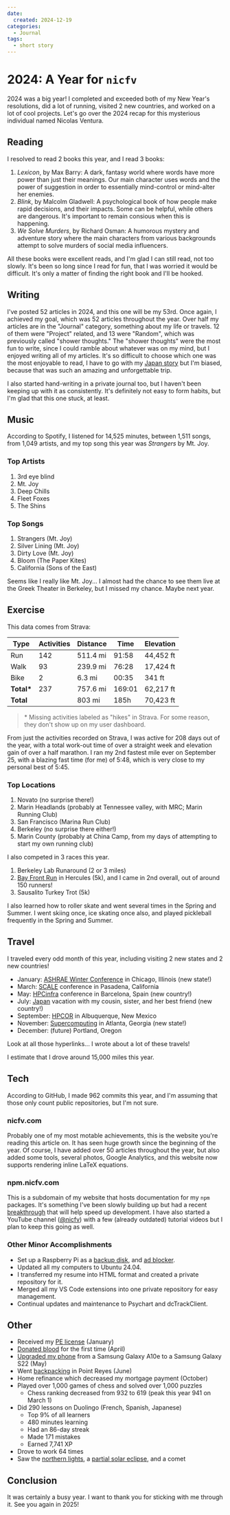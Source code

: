 ```yaml
---
date:
  created: 2024-12-19
categories:
  - Journal
tags:
  - short story
---
```

# 2024: A Year for `nicfv`

2024 was a big year! I completed and exceeded both of my New Year's resolutions, did a lot of running, visited 2 new countries, and worked on a lot of cool projects. Let's go over the 2024 recap for this mysterious individual named Nicolas Ventura.

<!-- more -->

## Reading

I resolved to read 2 books this year, and I read 3 books:

1. *Lexicon*, by Max Barry: A dark, fantasy world where words have more power than just their meanings. Our main character uses words and the power of suggestion in order to essentially mind-control or mind-alter her enemies.
1. *Blink*, by Malcolm Gladwell: A psychological book of how people make rapid decisions, and their impacts. Some can be helpful, while others are dangerous. It's important to remain consious when this is happening.
1. *We Solve Murders*, by Richard Osman: A humorous mystery and adventure story where the main characters from various backgrounds attempt to solve murders of social media influencers.

All these books were excellent reads, and I'm glad I can still read, not too slowly. It's been so long since I read for fun, that I was worried it would be difficult. It's only a matter of finding the right book and I'll be hooked.

## Writing

I've posted 52 articles in 2024, and this one will be my 53rd. Once again, I achieved my goal, which was 52 articles throughout the year. Over half my articles are in the "Journal" category, something about my life or travels. 12 of them were "Project" related, and 13 were "Random", which was previously called "shower thoughts." The "shower thoughts" were the most fun to write, since I could ramble about whatever was on my mind, but I enjoyed writing all of my articles. It's so difficult to choose which one was the most enjoyable to read, I have to go with my [Japan story](./2024-07-01-japan.md) but I'm biased, because that was such an amazing and unforgettable trip.

I also started hand-writing in a private journal too, but I haven't been keeping up with it as consistently. It's definitely not easy to form habits, but I'm glad that this one stuck, at least.

## Music

According to Spotify, I listened for 14,525 minutes, between 1,511 songs, from 1,049 artists, and my top song this year was *Strangers* by Mt. Joy.

### Top Artists

1. 3rd eye blind
1. Mt. Joy
1. Deep Chills
1. Fleet Foxes
1. The Shins

### Top Songs

1. Strangers (Mt. Joy)
1. Silver Lining (Mt. Joy)
1. Dirty Love (Mt. Joy)
1. Bloom (The Paper Kites)
1. California (Sons of the East)

Seems like I really like Mt. Joy... I almost had the chance to see them live at the Greek Theater in Berkeley, but I missed my chance. Maybe next year.

## Exercise

This data comes from Strava:

| Type | Activities | Distance | Time | Elevation |
| ---- | ---------- | -------- | ---- | --------- |
| Run | 142 | 511.4 mi | 91:58 | 44,452 ft |
| Walk | 93 | 239.9 mi | 76:28 | 17,424 ft |
| Bike | 2 | 6.3 mi | 00:35 | 341 ft |
| **Total\*** | 237 | 757.6 mi | 169:01 | 62,217 ft |
| **Total** | | 803 mi | 185h | 70,423 ft |

> \* Missing activities labeled as "hikes" in Strava. For some reason, they don't show up on my user dashboard.

From just the activities recorded on Strava, I was active for 208 days out of the year, with a total work-out time of over a straight week and elevation gain of over a half marathon. I ran my 2nd fastest mile ever on September 25, with a blazing fast time (for me) of 5:48, which is very close to my personal best of 5:45.

### Top Locations

1. Novato (no surprise there!)
1. Marin Headlands (probably at Tennessee valley, with MRC; Marin Running Club)
1. San Francisco (Marina Run Club)
1. Berkeley (no surprise there either!)
1. Marin County (probably at China Camp, from my days of attempting to start my own running club)

I also competed in 3 races this year.

1. Berkeley Lab Runaround (2 or 3 miles)
1. [Bay Front Run](./2024-10-06-bay-front-run.md) in Hercules (5k), and I came in 2nd overall, out of around 150 runners!
1. Sausalito Turkey Trot (5k)

I also learned how to roller skate and went several times in the Spring and Summer. I went skiing once, ice skating once also, and played pickleball frequently in the Spring and Summer.

## Travel

I traveled every odd month of this year, including visiting 2 new states and 2 new countries!

- January: [ASHRAE Winter Conference](./2024-01-20-ashrae-chicago.md) in Chicago, Illinois (new state!)
- March: [SCALE](./2024-03-13-scale.md) conference in Pasadena, California
- May: [HPCinfra](./2024-05-19-spain.md) conference in Barcelona, Spain (new country!)
- July: [Japan](./2024-07-01-japan.md) vacation with my cousin, sister, and her best friend (new country!)
- September: [HPCOR](./2024-09-09-hpcor-albuquerque.md) in Albuquerque, New Mexico
- November: [Supercomputing](./2024-11-17-sc24.md) in Atlanta, Georgia (new state!)
- December: (future) Portland, Oregon

Look at all those hyperlinks... I wrote about a lot of these travels!

I estimate that I drove around 15,000 miles this year.

## Tech

According to GitHub, I made 962 commits this year, and I'm assuming that those only count public repositories, but I'm not sure.

### nicfv.com

Probably one of my most motable achievements, this is the website you're reading this article on. It has seen huge growth since the beginning of the year. Of course, I have added over 50 articles throughout the year, but also added some tools, several photos, Google Analytics, and this website now supports rendering inline LaTeX equations.

### npm.nicfv.com

This is a subdomain of my website that hosts documentation for my `npm` packages. It's something I've been slowly building up but had a recent [breakthrough](./2024-12-07-npm-monorepo.md) that will help speed up development. I have also started a YouTube channel ([@nicfv](https://www.youtube.com/@nicfv)) with a few (already outdated) tutorial videos but I plan to keep this going as well.

### Other Minor Accomplishments

- Set up a Raspberry Pi as a [backup disk](./2024-02-11-backup.md), and [ad blocker](./2024-04-28-gatekeep.md).
- Updated all my computers to Ubuntu 24.04.
- I transferred my resume into HTML format and created a private repository for it.
- Merged all my VS Code extensions into one private repository for easy management.
- Continual updates and maintenance to Psychart and dcTrackClient.

## Other

- Received my [PE license](./2024-08-28-pe.md) (January)
- [Donated blood](./2024-04-10-blood.md) for the first time (April)
- [Upgraded my phone](./2024-05-11-new-phone.md) from a Samsung Galaxy A10e to a Samsung Galaxy S22 (May)
- Went [backpacking](./2024-06-23-backpacking.md) in Point Reyes (June)
- Home refinance which decreased my mortgage payment (October)
- Played over 1,000 games of chess and solved over 1,000 puzzles
    - Chess ranking decreased from 932 to 619 (peak this year 941 on March 1)
- Did 290 lessons on Duolingo (French, Spanish, Japanese)
    - Top 9% of all learners
    - 480 minutes learning
    - Had an 86-day streak
    - Made 171 mistakes
    - Earned 7,741 XP
- Drove to work 64 times
- Saw the [northern lights](./2024-06-16-astronomy.md#aurora-borealis), a [partial solar eclipse](./2024-06-16-astronomy.md#solar-eclipse), and a comet

## Conclusion

It was certainly a busy year. I want to thank you for sticking with me through it. See you again in 2025!
